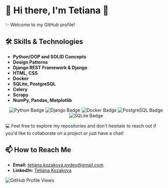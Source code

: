 
# 🌟 Hi there, I'm Tetiana 👋

✨ Welcome to my GitHub profile!


## 🛠️ Skills & Technologies
- **Python/OOP and SOLID Concepts**
- **Design Patterns**
- **Django REST Framework & Django**
- **HTML, CSS**
- **Docker**
- **SQLite, PostgreSQL**
- **Celery**
- **Scrapy**
- **NumPy, Pandas, Matplotlib** 

<p align="center">
  <img src="https://img.shields.io/badge/Python-3776AB?style=for-the-badge&logo=python&logoColor=white" alt="Python Badge" />
  <img src="https://img.shields.io/badge/Django-092D44?style=for-the-badge&logo=django&logoColor=white" alt="Django Badge" />
  <img src="https://img.shields.io/badge/Docker-2496ED?style=for-the-badge&logo=docker&logoColor=white" alt="Docker Badge" />
  <img src="https://img.shields.io/badge/PostgreSQL-4169E1?style=for-the-badge&logo=postgresql&logoColor=white" alt="PostgreSQL Badge" />
  <img src="https://img.shields.io/badge/SQLite-003B57?style=for-the-badge&logo=sqlite&logoColor=white" alt="SQLite Badge" />
</p>


💻 Feel free to explore my repositories and don't hesitate to reach out if you'd like to collaborate on a project or just have a chat!

## 📫 How to Reach Me

- **Email:** tetiana.kozakova.pydev@gmail.com
- **LinkedIn:** [Tetiana Kozakova](https://www.linkedin.com/in/tetianakozakova)

![GitHub Profile Views](https://komarev.com/ghpvc/?username=tetiana-kozakova&color=blue)
<!--
**kleotan901/kleotan901** is a ✨ _special_ ✨ repository because its `README.md` (this file) appears on your GitHub profile.

Here are some ideas to get you started:

- 🔭 I’m currently working on ...
- 🌱 I’m currently learning ...
- 👯 I’m looking to collaborate on ...
- 🤔 I’m looking for help with ...
- 💬 Ask me about ...
- 📫 How to reach me: ...
- 😄 Pronouns: ...
- ⚡ Fun fact: ...
-->

